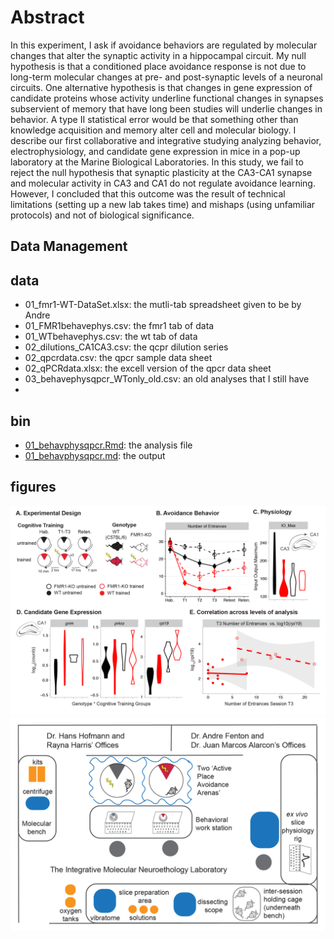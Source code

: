 # Abstract

In this experiment, I ask if avoidance behaviors are regulated by molecular changes that alter the synaptic activity in a hippocampal circuit. My null hypothesis is that a conditioned place avoidance response is not due to long-term molecular changes at pre- and post-synaptic levels of a neuronal circuits. One alternative hypothesis is that changes in gene expression of candidate proteins whose activity underline functional changes in synapses subservient of memory that have long been studies will underlie changes in behavior. A type II statistical error would be that something other than knowledge acquisition and memory alter cell and molecular biology. I describe our first collaborative and integrative studying analyzing behavior, electrophysiology, and candidate gene expression in mice in a pop-up laboratory at the Marine Biological Laboratories. In this study, we fail to reject the null hypothesis that synaptic plasticity at the CA3-CA1 synapse and molecular activity in CA3 and CA1 do not regulate avoidance learning. However, I concluded that this outcome was the result of technical limitations (setting up a new lab takes time) and mishaps (using unfamiliar protocols) and not of biological significance. 

## Data Management

## data
- 01_fmr1-WT-DataSet.xlsx: the mutli-tab spreadsheet given to be by Andre
- 01_FMR1behavephys.csv: the fmr1 tab of data
- 01_WTbehavephys.csv: the wt tab of data
- 02_dilutions_CA1CA3.csv: the qcpr dilution series
- 02_qpcrdata.csv: the qpcr sample data sheet
- 02_qPCRdata.xlsx: the excell version of the qpcr data sheet
- 03_behavephysqpcr_WTonly_old.csv: an old analyses that I still have
- 

## bin	
- [01_behavphysqpcr.Rmd](https://github.com/raynamharris/FMR1CA1qPCR/blob/master/bin/01_behavphysqpcr.Rmd): the analysis file
- [01_behavphysqpcr.md](https://github.com/raynamharris/FMR1CA1qPCR/blob/master/bin/01_behavphysqpcr.md): the output 


## figures


<img src="./figures/01_behavphysqpcr-01.png" width="1000" />


<img src="./figures/NSBlaboratory-02.png" width="1000" />


